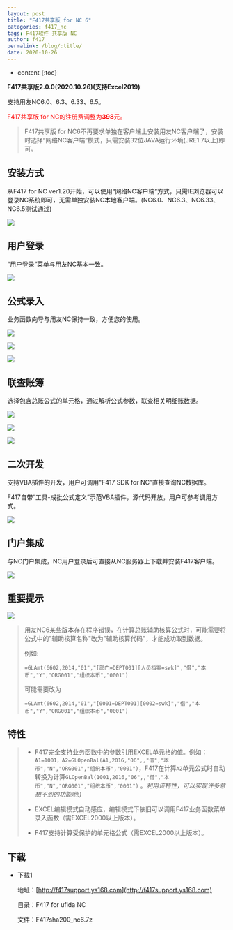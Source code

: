 ```yaml
---
layout: post
title: "F417共享版 for NC 6"
categories: f417_nc
tags: F417软件 共享版 NC
author: f417
permalink: /blog/:title/
date: 2020-10-26
---
```


* content
{:toc}

**F417共享版2.0.0(2020.10.26)(支持Excel2019)**

支持用友NC6.0、6.3、6.33、6.5。

<p><font color="red">F417共享版 for NC的注册费调整为<b>398</b>元。</font></p>

> F417共享版 for NC6不再要求单独在客户端上安装用友NC客户端了，安装时选择“网络NC客户端”模式，只需安装32位JAVA运行环境(JRE1.7以上)即可。
>




## 安装方式

从F417 for NC ver1.20开始，可以使用“网络NC客户端”方式，只需IE浏览器可以登录NC系统即可，无需单独安装NC本地客户端。(NC6.0、NC6.3、NC6.33、NC6.5测试通过)

![](/images/f417_nc/f417_nc6_share_install.png)

## 用户登录

“用户登录”菜单与用友NC基本一致。

![](/images/f417_nc/f417_nc6_share_login.png)

## 公式录入

业务函数向导与用友NC保持一致，方便您的使用。

![](/images/f417_nc/f417_nc6_share_wizard_1.png)

![](/images/f417_nc/f417_nc6_share_wizard_2.png)

![](/images/f417_nc/f417_nc6_share_wizard_3.png)

## 联查账簿

选择包含总账公式的单元格，通过解析公式参数，联查相关明细账数据。

![](/images/f417_nc/f417_nc6_share_query_book_1.png)

![](/images/f417_nc/f417_nc6_share_query_book_2.png)

![](/images/f417_nc/f417_nc6_share_query_book_3.png)

## 二次开发

支持VBA插件的开发，用户可调用"F417 SDK for NC”直接查询NC数据库。

F417自带“工具-成批公式定义”示范VBA插件，源代码开放，用户可参考调用方式。

![](/images/f417_nc/f417_nc6_share_vba_autofill.png)

## 门户集成

与NC门户集成，NC用户登录后可直接从NC服务器上下载并安装F417客户端。

![](/images/f417_nc/f417_nc6_share_nc_portal.png)

## 重要提示

![](/images/f417_nc/f417_nc6_share_func_aux.png)

> 用友NC6某些版本存在程序错误，在计算总账辅助核算公式时，可能需要将公式中的"辅助核算名称"改为"辅助核算代码"，才能成功取到数据。
>
> 例如:
>
>  `=GLAmt(6602,2014,"01","[部门=DEPT001][人员档案=swk]","借","本币","Y","ORG001","组织本币","0001")`
>
>  可能需要改为
>
>  `=GLAmt(6602,2014,"01","[0001=DEPT001][0002=swk]","借","本币","Y","ORG001","组织本币","0001")`

## 特性

> - F417完全支持业务函数中的参数引用EXCEL单元格的值。例如：`A1=1001，A2=GLOpenBal(A1,2016,"06",,"借","本币","N","ORG001","组织本币","0001")`，F417在计算`A2`单元公式时自动转换为计算`GLOpenBal(1001,2016,"06",,"借","本币","N","ORG001","组织本币","0001")` 。<em>利用该特性，可以实现许多意想不到的功能哟:)</em>
>
> - EXCEL编辑模式自动感应，编辑模式下依旧可以调用F417业务函数菜单录入函数（需EXCEL2000以上版本）。
>
> - F417支持计算受保护的单元格公式（需EXCEL2000以上版本）。

## 下载

- 下载1

  地址：[http://f417support.ys168.com](http://f417support.ys168.com)

  目录：F417 for ufida NC

  文件：F417sha200_nc6.7z
